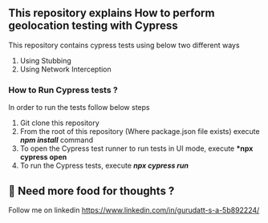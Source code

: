 ## This repository explains How to perform geolocation testing with Cypress

This repository contains cypress tests using below two different ways

1. Using Stubbing
2. Using Network Interception

### How to Run Cypress tests ?

In order to run the tests follow below steps

1.  Git clone this repository
2.  From the root of this repository (Where package.json file exists) execute **_npm install_** command
3.  To open the Cypress test runner to run tests in UI mode, execute **\*npx cypress open**
4.  To run the Cypress tests, execute **_npx cypress run_**

## 🧬 Need more food for thoughts ?

Follow me on linkedin https://www.linkedin.com/in/gurudatt-s-a-5b892224/
